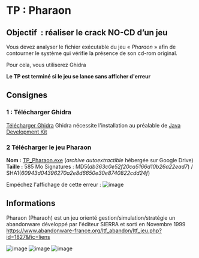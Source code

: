 # TP : Pharaon

## Objectif  : **réaliser le crack NO-CD d’un jeu**

Vous devez analyser le fichier exécutable du jeu « _Pharaon_ » afin de contourner le système qui vérifie la présence de son cd-rom original.

Pour cela, vous utiliserez Ghidra

**Le TP est terminé si le jeu se lance sans afficher d'erreur**



## Consignes 

### 1 : Télécharger Ghidra
[Télécharger Ghidra](https://github.com/NationalSecurityAgency/ghidra/releases)
Ghidra nécessite l'installation au préalable de [Java Development Kit](https://www.oracle.com/java/technologies/downloads/#jdk22-windows)


### 2 Télécharger le jeu Pharaon

**Nom :** [TP_Pharaon.exe](https://drive.google.com/drive/folders/1lJRqEgRI_RapDsxaIV3l5ztNp-FzMzfc?usp=sharing) (_archive autoextractible_ hébergée sur Google Drive)
**Taille :** 585 Mo
Signatures : MD5(_db363c0e52f20ca5166d10b26a22ead7_) / SHA1(_60943d04396270a2e8d6650e30e8740822cdd24f_)


Empéchez l'affichage de cette erreur :
![image](https://github.com/artafak/TP-Reverse/assets/38442391/fc1e4083-2f47-4476-a18e-4d87e28da6ee)



## Informations
Pharaon (Pharaoh) est un jeu orienté gestion/simulation/stratégie un abandonware développé par l'éditeur SIERRA et sorti en Novembre 1999
https://www.abandonware-france.org/ltf_abandon/ltf_jeu.php?id=1827&fic=liens 

![image](https://github.com/artafak/TP-Reverse/assets/38442391/38eb2c52-0ca1-40dd-8ee8-582172b8550f)
 ![image](https://github.com/artafak/TP-Reverse/assets/38442391/29d382c1-03bb-479f-b6b5-4ac9690d9e46) ![image](https://github.com/artafak/TP-Reverse/assets/38442391/c401cb24-d7e8-41e2-9adc-00eef418124f)

